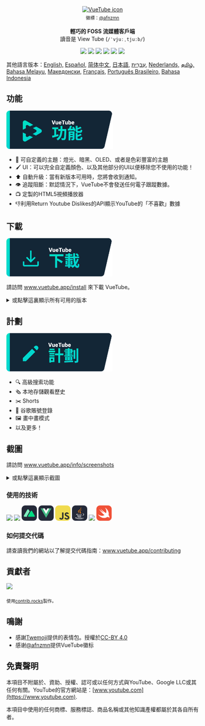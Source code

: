 <p align="center">
  <a href="https://vuetube.app/">
    <img src="https://cdn.discordapp.com/attachments/751596360108605500/980418672331988992/VueTube_Dark.svg" alt="VueTube icon" width="500"/>
  </a>
  </br>
  <sub>徽標：<a href="https://github.com/afnzmn">@afnzmn</a></sub>
  </br>
  </br>
<strong>輕巧的 FOSS 流媒體客戶端</strong>
</br>
讀音是 View Tube (<code>/ˈvjuːˌtjuːb/</code>)
</p>

<p align="center">
  <a href="https://github.com/VueTubeApp/VueTube/blob/main/LICENSE" alt="License"><img src="https://img.shields.io/github/license/VueTubeApp/VueTube"></img></a>
  <a href="https://github.com/VueTubeApp/VueTube/actions/workflows/ci.yml" alt="CI"><img src="https://github.com/VueTubeApp/VueTube/actions/workflows/ci.yml/badge.svg"></img></a>
  <a href="https://reddit.com/r/vuetube" alt="Reddit"><img src="https://img.shields.io/reddit/subreddit-subscribers/vuetube?label=r%2FVuetube&logo=reddit&logoColor=white"></img></a>
  <a href="https://t.me/VueTube" alt="Telegram"><img src="https://img.shields.io/endpoint?label=VueTube&url=https%3A%2F%2Ftelegram-badge-4mbpu8e0fit4.runkit.sh%2F%3Furl%3Dhttps%3A%2F%2Ft.me%2FVuetube"></img></a>
  <a href="https://discord.gg/7P8KJrdd5W" alt="Discord"><img src="https://img.shields.io/discord/946587366242533377?label=Discord&style=flat&logo=discord&logoColor=white"></img></a>
  <a href="https://twitter.com/VueTubeApp" alt="Twitter"><img src="https://img.shields.io/twitter/follow/VueTubeApp?label=Follow&style=flat&logo=twitter"></img></a>
</p>

其他語言版本：[English,](readme.md) [Español,](readme.es.md) [简体中文,](readme.zh-hans.md) [日本語,](readme.ja.md) [עִברִית,](readme.he.md) [Nederlands,](readme.nl.md) [தமிழ்,](readme.ta.md) [Bahasa Melayu,](readme.ms.md) [Македонски,](readme.mk.md) [Français,](readme.fr.md) [Português Brasileiro,](readme.pt-br.md) [Bahasa Indonesia](readme.id.md)


## 功能

<img src="./resources/readme-zh-hant/Features.zh-hant.svg" alt="VueTube icon" height="100"/>

- 🎨 可自定義的主題：燈光、暗黑、OLED、或者是色彩豐富的主題
- 🖌️ UI：可以完全自定義顏色、以及其他部分的UI以便移除您不使用的功能！
- ⬆️ 自動升級：當有新版本可用時，您將會收到通知。
- 👁️ 追蹤阻斷：默認情況下，VueTube不會發送任何電子跟蹤數據。
- 📺 定製的HTML5視頻播放器
- 👎利用Return Youtube Dislikes的API顯示YouTube的「不喜歡」數據

## 下載

<img src="./resources/readme-zh-hant/Install.zh-hant.svg" alt="VueTube icon" height="100"/>

請訪問 www.vuetube.app/install 來下載 VueTube。

<details>
  <summary>或點擊這裏顯示所有可用的版本</summary>
<br />

### Android
| <a href=https://nightly.link/VueTubeApp/VueTube/workflows/ci/main/android.zip><img id="im" width="200" src=./resources/getunstable.png></a>  | <a href=https://github.com/VueTubeApp/VueTube/releases/download/0.2/VueTube-Canary-June-15-2022.apk><img id="im" width="200" src=./resources/getcanary.png></a> | <a href=https://vuetube.app/install><img id="im" width="200" src=./resources/getstable.png></a>  |
| ------------- | ------------- |  ------------- |
| 有最新的功能，並且經常有可升級的版本。不過bug更常見。 | 比stable的版本有更新的功能，而且比unstable更穩定。不過還是會遇見錯誤的。 | 因為VueTube未完成開發階段，暫時無法下載Stable版本 |
  

### iOS
| <a href=https://nightly.link/VueTubeApp/VueTube/workflows/ci/main/iOS.zip><img id="im" width="200" src=./resources/getunstable.png></a>  | <a href=https://cdn.discordapp.com/attachments/949908267855921163/972164558930198528/VueTube-Canary-May-6-2022.ipa><img id="im" width="200" src=./resources/getcanary.png></a> | <a href=https://vuetube.app/install><img id="im" width="200" src=./resources/getstable.png></a>  |
| ------------- | ------------- |  ------------- |
| 有最新的功能，並且經常有可升級的版本。不過bug更常見。 | 比stable的板本有更新的功能，而且比unstable更穩定。不過還是會遇見錯誤的。 | 因為VueTube未完成開發階段，暫時無法下載Stable版本 |
  
</details>

## 計劃

<img src="./resources/readme-zh-hant/Plans.zh-hant.svg" alt="VueTube icon" height="100"/>

- 🔍 高級搜索功能
- 🗞️ 本地存儲觀看歷史
- ✂️ Shorts
- 🧑 谷歌賬號登錄
- 🖼️ 畫中畫模式
- 以及更多！

## 截圖

請訪問 www.vuetube.app/info/screenshots

<details>
  <summary> 或點擊這裏顯示截圖  </summary>
<br />
  
<img src="https://vuetube.app/wtch.png" width="400">
<img src="https://vuetube.app/stng.png" width="400">
<img src="https://vuetube.app/srch.png" width="400">
     
</details>

### 使用的技術

<a href="https://capacitorjs.com/solution/vue"><img src="https://cdn.discordapp.com/attachments/953538236716814356/955694368742834176/Capacitator-Dark.svg" height=40/></a> <a href="https://vuetifyjs.com/"><img src="https://cdn.discordapp.com/attachments/810799100940255260/973719873467342908/Vuetify-Dark.svg" height=40/></a> <a href="https://nuxtjs.org/"><img src="https://github.com/tandpfun/skill-icons/raw/main/icons/NuxtJS-Dark.svg" height=40/></a> <a href="https://vuejs.org/"><img src="https://github.com/tandpfun/skill-icons/raw/main/icons/VueJS-Dark.svg" height=40/></a> <a href="https://javascript.com/"><img src="https://github.com/tandpfun/skill-icons/raw/main/icons/JavaScript.svg" height=40/></a> <a href="https://java.com/"><img src="https://github.com/tandpfun/skill-icons/raw/main/icons/Java-Dark.svg" height=40/></a> <a href="https://gradle.com/"><img src="https://cdn.discordapp.com/attachments/810799100940255260/955691550560636958/Gradle.svg" height=40/></a> <a href="https://developer.apple.com/swift/"><img src="https://github.com/tandpfun/skill-icons/raw/main/icons/Swift.svg" height=40/></a>

### 如何提交代碼

請查讀我們的網站以了解提交代碼指南：www.vuetube.app/contributing

## 貢獻者 

<a href="https://github.com/VueTubeApp/VueTube/graphs/contributors">
  <img src="https://contrib.rocks/image?repo=VueTubeApp/VueTube" />
</a>

<sub>使用[contrib.rocks](https://contrib.rocks)製作。</sub>

## 鳴謝 

- 感謝[Twemoji](https://twemoji.twitter.com/)提供的表情包。授權於[CC-BY 4.0](https://creativecommons.org/licenses/by/4.0/)
- 感谢[@afnzmn](https://github.com/afnzmn)提供VueTube徽标

## 免責聲明

本項目不附屬於、資助、授權、認可或以任何方式與YouTube、Google LLC或其任何有關。YouTube的官方網站是：[www.youtube.com](https://www.youtube.com).

本項目中使用的任何商標、服務標誌、商品名稱或其他知識產權都屬於其各自所有者。
